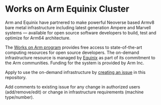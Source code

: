 # Works on Arm Equinix Cluster

Arm and Equinix have partnered to make powerful Neoverse based Armv8 bare metal infrastructure
including latest generation Ampere and Marvell systems — available for open source software
developers to build, test and optimize for Arm64 architecture.

The [Works on Arm program](https://www.arm.com/markets/computing-infrastructure/works-on-arm)
provides free access to state-of-the-art computing resources for open source developers.
The on-demand infrastructure resource is managed by [Equinix](https://metal.equinix.com/)
as part of its commitment to the Arm communities.
Funding for the system is provided by Arm Inc.

Apply to use the on-demand infrastructure by [creating an issue](https://github.com/WorksOnArm/equinix-metal-arm64-cluster/issues/new/choose) in this repository.

Add comments to existing issue for any change in authorized users (add/remove/edit) or change in infrastructure requirements (machine type/number). 
